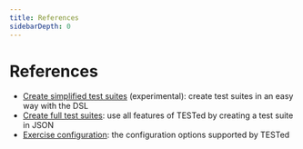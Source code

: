 ```yaml
---
title: References
sidebarDepth: 0
---
```

# References

- [Create simplified test suites](./dsl) (experimental): create test suites in an easy way with the DSL
- [Create full test suites](./json): use all features of TESTed by creating a test suite in JSON
- [Exercise configuration](./exercise-config): the configuration options supported by TESTed
